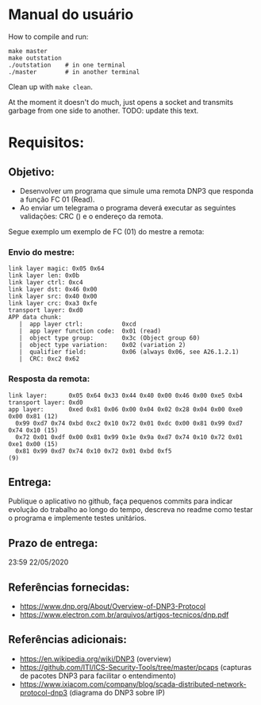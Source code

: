 # Manual do usuário

How to compile and run:

```
make master
make outstation
./outstation    # in one terminal
./master        # in another terminal
```

Clean up with `make clean`.

At the moment it doesn't do much, just opens a socket and transmits garbage from
one side to another. TODO: update this text.

# Requisitos:
## Objetivo:

- Desenvolver um programa que simule uma remota DNP3 que responda a função FC 01 (Read).
- Ao enviar um telegrama o programa deverá executar as seguintes validações: CRC () e o endereço da remota.

Segue exemplo um exemplo de FC (01) do mestre a remota:

### Envio do mestre:

    link layer magic: 0x05 0x64
    link layer len: 0x0b
    link layer ctrl: 0xc4
    link layer dst: 0x46 0x00
    link layer src: 0x40 0x00
    link layer crc: 0xa3 0xfe
    transport layer: 0xd0
    APP data chunk:
       |  app layer ctrl:           0xcd
       |  app layer function code:  0x01 (read)
       |  object type group:        0x3c (Object group 60)
       |  object type variation:    0x02 (variation 2)
       |  qualifier field:          0x06 (always 0x06, see A26.1.2.1)
       |  CRC: 0xc2 0x62

### Resposta da remota:

    link layer:      0x05 0x64 0x33 0x44 0x40 0x00 0x46 0x00 0xe5 0xb4
    transport layer: 0xd0
    app layer:       0xed 0x81 0x06 0x00 0x04 0x02 0x28 0x04 0x00 0xe0 0x00 0x81 (12)
      0x99 0xd7 0x74 0xbd 0xc2 0x10 0x72 0x01 0xdc 0x00 0x81 0x99 0xd7 0x74 0x10 (15)
      0x72 0x01 0xdf 0x00 0x81 0x99 0x1e 0x9a 0xd7 0x74 0x10 0x72 0x01 0xe1 0x00 (15)
      0x81 0x99 0xd7 0x74 0x10 0x72 0x01 0xbd 0xf5                                (9)

## Entrega:
Publique o aplicativo no github, faça pequenos commits para indicar evolução do trabalho ao longo do tempo, descreva no readme como testar o programa e implemente testes unitários.

## Prazo de entrega:
23:59 22/05/2020

## Referências fornecidas:
- https://www.dnp.org/About/Overview-of-DNP3-Protocol
- https://www.electron.com.br/arquivos/artigos-tecnicos/dnp.pdf

## Referências adicionais:
- https://en.wikipedia.org/wiki/DNP3 (overview)
- https://github.com/ITI/ICS-Security-Tools/tree/master/pcaps (capturas de pacotes DNP3 para facilitar o entendimento)
- https://www.ixiacom.com/company/blog/scada-distributed-network-protocol-dnp3 (diagrama do DNP3 sobre IP)
